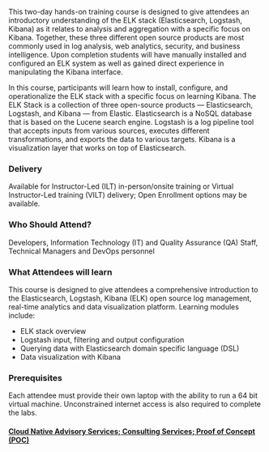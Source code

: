 <!-- ELK Stack -->

This two-day hands-on training course is designed to give attendees an introductory understanding of the ELK stack (Elasticsearch, Logstash, Kibana) as it relates to analysis and aggregation with a specific focus on Kibana. Together, these three different open source products are most commonly used in log analysis, web analytics, security, and business intelligence. Upon completion students will have manually installed and configured an ELK system as well as gained direct experience in manipulating the Kibana interface.

In this course, participants will learn how to install, configure, and operationalize the ELK stack with a specific focus on learning Kibana. The ELK Stack is a collection of three open-source products — Elasticsearch, Logstash, and Kibana — from Elastic. Elasticsearch is a NoSQL database that is based on the Lucene search engine. Logstash is a log pipeline tool that accepts inputs from various sources, executes different transformations, and exports the data to various targets. Kibana is a visualization layer that works on top of Elasticsearch.


### Delivery

Available for Instructor-Led (ILT) in-person/onsite training or Virtual Instructor-Led training (VILT) delivery; Open Enrollment options may be available.


### Who Should Attend?

Developers, Information Technology (IT) and Quality Assurance (QA) Staff, Technical Managers and DevOps personnel


### What Attendees will learn

This course is designed to give attendees a comprehensive introduction to the Elasticsearch, Logstash, Kibana (ELK) open
source log management, real-time analytics and data visualization platform. Learning modules include:

- ELK stack overview
- Logstash input, filtering and output configuration
- Querying data with Elasticsearch domain specific language (DSL)
- Data visualization with Kibana


### Prerequisites

Each attendee must provide their own laptop with the ability to run a 64 bit virtual machine. Unconstrained internet
access is also required to complete the labs.


#### [Cloud Native Advisory Services; Consulting Services; Proof of Concept (POC)](https://rx-m.com/cloud-native-consulting/)
